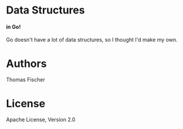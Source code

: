 # Data Structures
#### in Go!

Go doesn't have a lot of data structures, so I thought I'd make my own.

# Authors

Thomas Fischer

# License

Apache License, Version 2.0